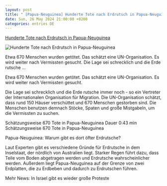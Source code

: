 ```yaml
---
layout: post
title: " [Papua-Neuguinea] Hunderte Tote nach Erdrutsch in Papua-Neuguinea"
date: Sun, 26 May 2024 21:00:00 +0200
categories: entries DE
---
```

[Hunderte Tote nach Erdrutsch in Papua-Neuguinea](https://www.dasding.de/newszone/erdrutsch-papua-neuguinea-100.html)

![Hunderte Tote nach Erdrutsch in Papua-Neuguinea](https://www.dasding.de/newszone/1716726819205%2Cpapua-neuguinea-erdrutsch-iom-100~_v-16x9@2dL_-6c42aff4e68b43c7868c3240d3ebfa29867457da.jpg)

Etwa 670 Menschen wurden getötet. Das schätzt eine UN-Organisation. Es wird weiter nach Vermissten gesucht. Die Lage sei schrecklich und die Erde rutsche ...

Etwa 670 Menschen wurden getötet. Das schätzt eine UN-Organisation. Es wird weiter nach Vermissten gesucht.

Die Lage sei schrecklich und die Erde rutsche immer noch - so ein Vertreter der Internationalen Organisation für Migration. Die UN-Organisation schätzt, dass rund 150 Häuser verschüttet und 670 Menschen gestorben sind. Die Menschen benutzen demnach Stöcke, Spaten und große Mistgabeln, um die Vermissten zu suchen.

Schätzungsweise 670 Tote in Papua-Neuguinea Dauer 0:43 min Schätzungsweise 670 Tote in Papua-Neuguinea

Papua-Neuguinea: Warum gibt es dort öfter Erdrutsche?

Laut Experten gibt es verschiedene Gründe für Erdrutsche in dem Inselstaat, der nördlich von Australien liegt. Starker Regen führt dazu, dass Teile vom Boden abgetragen werden und Erdrutsche wahrscheinlicher werden. Außerdem liegt Papua-Neuguinea auf der Grenze von zwei Erdplatten, die zu Erdbeben und dadurch zu Erdrutschen führen.

Mehr News: In Israel gibt es wieder große Proteste

